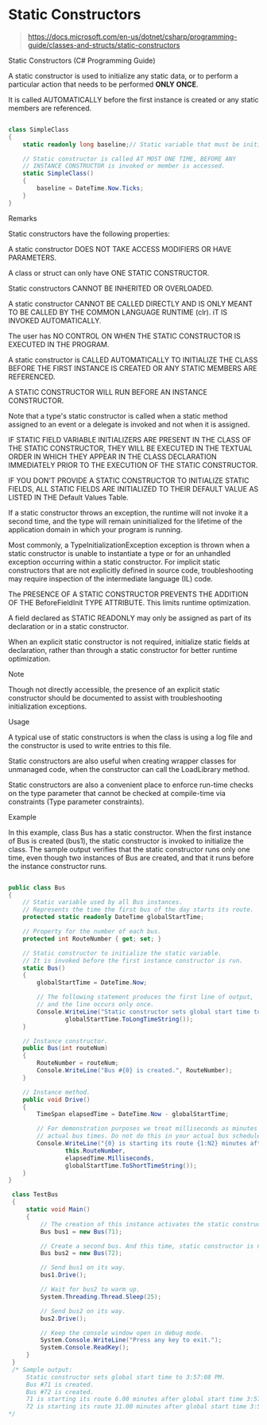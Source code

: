
Static Constructors
====

> https://docs.microsoft.com/en-us/dotnet/csharp/programming-guide/classes-and-structs/static-constructors

Static Constructors (C# Programming Guide)

A static constructor is used to initialize any static data, or to perform a particular action that needs to be performed **ONLY ONCE**.

It is called AUTOMATICALLY before the first instance is created or any static members are referenced.

```csharp

class SimpleClass
{
    static readonly long baseline;// Static variable that must be initialized at run time.

    // Static constructor is called AT MOST ONE TIME, BEFORE ANY
    // INSTANCE CONSTRUCTOR is invoked or member is accessed.
    static SimpleClass()
    {
        baseline = DateTime.Now.Ticks;
    }
}
```

Remarks

Static constructors have the following properties:

A static constructor DOES NOT TAKE ACCESS MODIFIERS OR HAVE PARAMETERS.

A class or struct can only have ONE STATIC CONSTRUCTOR.

Static constructors CANNOT BE INHERITED OR OVERLOADED.

A static constructor CANNOT BE CALLED DIRECTLY AND IS ONLY MEANT TO BE CALLED BY THE COMMON LANGUAGE RUNTIME (clr). iT IS INVOKED AUTOMATICALLY.

The user has NO CONTROL ON WHEN THE STATIC CONSTRUCTOR IS EXECUTED IN THE PROGRAM.

A static constructor is CALLED AUTOMATICALLY TO INITIALIZE THE CLASS BEFORE THE FIRST INSTANCE IS CREATED OR ANY STATIC MEMBERS ARE REFERENCED. 

A STATIC CONSTRUCTOR WILL RUN BEFORE AN INSTANCE CONSTRUCTOR. 

Note that a type's static constructor is called when a static method assigned to an event or a delegate is invoked and not when it is assigned. 

IF STATIC FIELD VARIABLE INITIALIZERS ARE PRESENT IN THE CLASS OF THE STATIC CONSTRUCTOR, THEY WILL BE EXECUTED IN THE TEXTUAL ORDER IN WHICH THEY APPEAR IN THE CLASS DECLARATION IMMEDIATELY PRIOR TO THE EXECUTION OF THE STATIC CONSTRUCTOR.

IF YOU DON'T PROVIDE A STATIC CONSTRUCTOR TO INITIALIZE STATIC FIELDS, ALL STATIC FIELDS ARE INITIALIZED TO THEIR DEFAULT VALUE AS LISTED IN THE Default Values Table.

If a static constructor throws an exception, the runtime will not invoke it a second time, and the type will remain uninitialized for the lifetime of the application domain in which your program is running. 

Most commonly, a TypeInitializationException exception is thrown when a static constructor is unable to instantiate a type or for an unhandled exception occurring within a static constructor. For implicit static constructors that are not explicitly defined in source code, troubleshooting may require inspection of the intermediate language (IL) code.

The PRESENCE OF A STATIC CONSTRUCTOR PREVENTS THE ADDITION OF THE BeforeFieldInit TYPE ATTRIBUTE. This limits runtime optimization.

A field declared as STATIC READONLY may only be assigned as part of its declaration or in a static constructor. 

When an explicit static constructor is not required, initialize static fields at declaration, rather than through a static constructor for better runtime optimization.

Note

Though not directly accessible, the presence of an explicit static constructor should be documented to assist with troubleshooting initialization exceptions.

Usage

A typical use of static constructors is when the class is using a log file and the constructor is used to write entries to this file.

Static constructors are also useful when creating wrapper classes for unmanaged code, when the constructor can call the LoadLibrary method.

Static constructors are also a convenient place to enforce run-time checks on the type parameter that cannot be checked at compile-time via constraints (Type parameter constraints).

Example

In this example, class Bus has a static constructor. 
When the first instance of Bus is created (bus1), the static constructor is invoked to initialize the class. The sample output verifies that the static constructor runs only one time, even though two instances of Bus are created, and that it runs before the instance constructor runs.

```csharp

public class Bus
{
    // Static variable used by all Bus instances.
    // Represents the time the first bus of the day starts its route.
    protected static readonly DateTime globalStartTime;

    // Property for the number of each bus.
    protected int RouteNumber { get; set; }

    // Static constructor to initialize the static variable.
    // It is invoked before the first instance constructor is run.
    static Bus()
    {
        globalStartTime = DateTime.Now;

        // The following statement produces the first line of output, 
        // and the line occurs only once.
        Console.WriteLine("Static constructor sets global start time to {0}",
                globalStartTime.ToLongTimeString());
    }

    // Instance constructor.
    public Bus(int routeNum)
    {
        RouteNumber = routeNum;
        Console.WriteLine("Bus #{0} is created.", RouteNumber);
    }

    // Instance method.
    public void Drive()
    {
        TimeSpan elapsedTime = DateTime.Now - globalStartTime;

        // For demonstration purposes we treat milliseconds as minutes to simulate
        // actual bus times. Do not do this in your actual bus schedule program!
        Console.WriteLine("{0} is starting its route {1:N2} minutes after global start time {2}.",
                this.RouteNumber,
                elapsedTime.Milliseconds,
                globalStartTime.ToShortTimeString());
    }
}

 class TestBus
 {
     static void Main()
     {
         // The creation of this instance activates the static constructor.
         Bus bus1 = new Bus(71);

         // Create a second bus. And this time, static constructor is not invoked
         Bus bus2 = new Bus(72);

         // Send bus1 on its way.
         bus1.Drive();

         // Wait for bus2 to warm up.
         System.Threading.Thread.Sleep(25);

         // Send bus2 on its way.
         bus2.Drive();

         // Keep the console window open in debug mode.
         System.Console.WriteLine("Press any key to exit.");
         System.Console.ReadKey();
     }
 }
 /* Sample output:
     Static constructor sets global start time to 3:57:08 PM.
     Bus #71 is created.
     Bus #72 is created.
     71 is starting its route 6.00 minutes after global start time 3:57 PM.
     72 is starting its route 31.00 minutes after global start time 3:57 PM.      
*/
```
